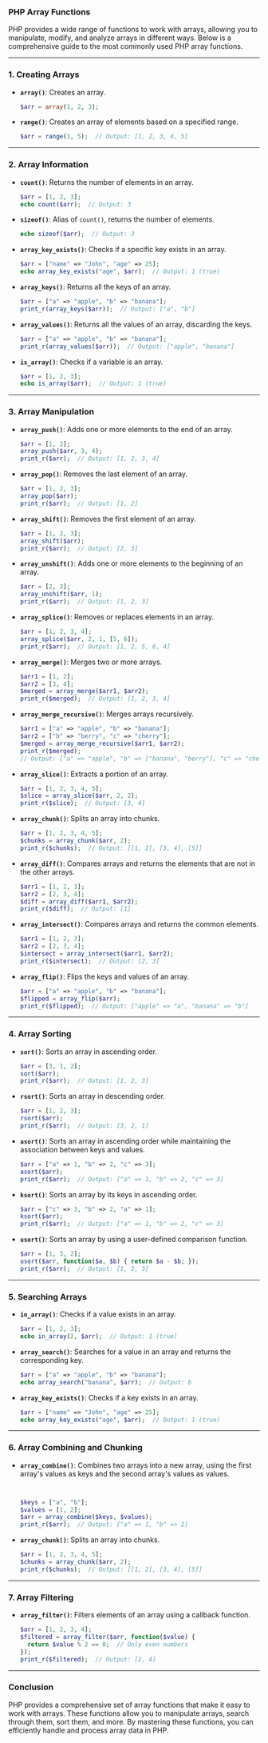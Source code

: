 ### PHP Array Functions

PHP provides a wide range of functions to work with arrays, allowing you to manipulate, modify, and analyze arrays in different ways. Below is a comprehensive guide to the most commonly used PHP array functions.

---

### 1. **Creating Arrays**

- **`array()`**: Creates an array.

  ```php
  $arr = array(1, 2, 3);
  ```

- **`range()`**: Creates an array of elements based on a specified range.

  ```php
  $arr = range(1, 5);  // Output: [1, 2, 3, 4, 5]
  ```

---

### 2. **Array Information**

- **`count()`**: Returns the number of elements in an array.

  ```php
  $arr = [1, 2, 3];
  echo count($arr);  // Output: 3
  ```

- **`sizeof()`**: Alias of `count()`, returns the number of elements.

  ```php
  echo sizeof($arr);  // Output: 3
  ```

- **`array_key_exists()`**: Checks if a specific key exists in an array.

  ```php
  $arr = ["name" => "John", "age" => 25];
  echo array_key_exists("age", $arr);  // Output: 1 (true)
  ```

- **`array_keys()`**: Returns all the keys of an array.

  ```php
  $arr = ["a" => "apple", "b" => "banana"];
  print_r(array_keys($arr));  // Output: ["a", "b"]
  ```

- **`array_values()`**: Returns all the values of an array, discarding the keys.

  ```php
  $arr = ["a" => "apple", "b" => "banana"];
  print_r(array_values($arr));  // Output: ["apple", "banana"]
  ```

- **`is_array()`**: Checks if a variable is an array.

  ```php
  $arr = [1, 2, 3];
  echo is_array($arr);  // Output: 1 (true)
  ```

---

### 3. **Array Manipulation**

- **`array_push()`**: Adds one or more elements to the end of an array.

  ```php
  $arr = [1, 2];
  array_push($arr, 3, 4);
  print_r($arr);  // Output: [1, 2, 3, 4]
  ```

- **`array_pop()`**: Removes the last element of an array.

  ```php
  $arr = [1, 2, 3];
  array_pop($arr);
  print_r($arr);  // Output: [1, 2]
  ```

- **`array_shift()`**: Removes the first element of an array.

  ```php
  $arr = [1, 2, 3];
  array_shift($arr);
  print_r($arr);  // Output: [2, 3]
  ```

- **`array_unshift()`**: Adds one or more elements to the beginning of an array.

  ```php
  $arr = [2, 3];
  array_unshift($arr, 1);
  print_r($arr);  // Output: [1, 2, 3]
  ```

- **`array_splice()`**: Removes or replaces elements in an array.

  ```php
  $arr = [1, 2, 3, 4];
  array_splice($arr, 2, 1, [5, 6]);
  print_r($arr);  // Output: [1, 2, 5, 6, 4]
  ```

- **`array_merge()`**: Merges two or more arrays.

  ```php
  $arr1 = [1, 2];
  $arr2 = [3, 4];
  $merged = array_merge($arr1, $arr2);
  print_r($merged);  // Output: [1, 2, 3, 4]
  ```

- **`array_merge_recursive()`**: Merges arrays recursively.

  ```php
  $arr1 = ["a" => "apple", "b" => "banana"];
  $arr2 = ["b" => "berry", "c" => "cherry"];
  $merged = array_merge_recursive($arr1, $arr2);
  print_r($merged);  
  // Output: ["a" => "apple", "b" => ["banana", "berry"], "c" => "cherry"]
  ```

- **`array_slice()`**: Extracts a portion of an array.

  ```php
  $arr = [1, 2, 3, 4, 5];
  $slice = array_slice($arr, 2, 2);
  print_r($slice);  // Output: [3, 4]
  ```

- **`array_chunk()`**: Splits an array into chunks.

  ```php
  $arr = [1, 2, 3, 4, 5];
  $chunks = array_chunk($arr, 2);
  print_r($chunks);  // Output: [[1, 2], [3, 4], [5]]
  ```

- **`array_diff()`**: Compares arrays and returns the elements that are not in the other arrays.

  ```php
  $arr1 = [1, 2, 3];
  $arr2 = [2, 3, 4];
  $diff = array_diff($arr1, $arr2);
  print_r($diff);  // Output: [1]
  ```

- **`array_intersect()`**: Compares arrays and returns the common elements.

  ```php
  $arr1 = [1, 2, 3];
  $arr2 = [2, 3, 4];
  $intersect = array_intersect($arr1, $arr2);
  print_r($intersect);  // Output: [2, 3]
  ```

- **`array_flip()`**: Flips the keys and values of an array.

  ```php
  $arr = ["a" => "apple", "b" => "banana"];
  $flipped = array_flip($arr);
  print_r($flipped);  // Output: ["apple" => "a", "banana" => "b"]
  ```

---

### 4. **Array Sorting**

- **`sort()`**: Sorts an array in ascending order.

  ```php
  $arr = [3, 1, 2];
  sort($arr);
  print_r($arr);  // Output: [1, 2, 3]
  ```

- **`rsort()`**: Sorts an array in descending order.

  ```php
  $arr = [1, 2, 3];
  rsort($arr);
  print_r($arr);  // Output: [3, 2, 1]
  ```

- **`asort()`**: Sorts an array in ascending order while maintaining the association between keys and values.

  ```php
  $arr = ["a" => 1, "b" => 2, "c" => 3];
  asort($arr);
  print_r($arr);  // Output: ["a" => 1, "b" => 2, "c" => 3]
  ```

- **`ksort()`**: Sorts an array by its keys in ascending order.

  ```php
  $arr = ["c" => 3, "b" => 2, "a" => 1];
  ksort($arr);
  print_r($arr);  // Output: ["a" => 1, "b" => 2, "c" => 3]
  ```

- **`usort()`**: Sorts an array by using a user-defined comparison function.

  ```php
  $arr = [1, 3, 2];
  usort($arr, function($a, $b) { return $a - $b; });
  print_r($arr);  // Output: [1, 2, 3]
  ```

---

### 5. **Searching Arrays**

- **`in_array()`**: Checks if a value exists in an array.

  ```php
  $arr = [1, 2, 3];
  echo in_array(2, $arr);  // Output: 1 (true)
  ```

- **`array_search()`**: Searches for a value in an array and returns the corresponding key.

  ```php
  $arr = ["a" => "apple", "b" => "banana"];
  echo array_search("banana", $arr);  // Output: b
  ```

- **`array_key_exists()`**: Checks if a key exists in an array.

  ```php
  $arr = ["name" => "John", "age" => 25];
  echo array_key_exists("age", $arr);  // Output: 1 (true)
  ```

---

### 6. **Array Combining and Chunking**

- **`array_combine()`**: Combines two arrays into a new array, using the first array's values as keys and the second array's values as values.

  ```php


  $keys = ["a", "b"];
  $values = [1, 2];
  $arr = array_combine($keys, $values);
  print_r($arr);  // Output: ["a" => 1, "b" => 2]
  ```

- **`array_chunk()`**: Splits an array into chunks.

  ```php
  $arr = [1, 2, 3, 4, 5];
  $chunks = array_chunk($arr, 2);
  print_r($chunks);  // Output: [[1, 2], [3, 4], [5]]
  ```

---

### 7. **Array Filtering**

- **`array_filter()`**: Filters elements of an array using a callback function.

  ```php
  $arr = [1, 2, 3, 4];
  $filtered = array_filter($arr, function($value) {
    return $value % 2 == 0;  // Only even numbers
  });
  print_r($filtered);  // Output: [2, 4]
  ```

---

### Conclusion

PHP provides a comprehensive set of array functions that make it easy to work with arrays. These functions allow you to manipulate arrays, search through them, sort them, and more. By mastering these functions, you can efficiently handle and process array data in PHP.
